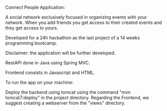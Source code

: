Connect People Application:


A social network exclusively focused in organizing events with your network. When you add friends you get access to their created events and they get access to yours.


Developed for a 24h hackathon as the last project of a 14 weeks programming bootcamp.


Disclaimer: the application will be further developed.


RestAPI done in Java using Spring MVC.


Frontend consists in Javascript and HTML.


To run the app on your machine:

Deploy the backend using tomcat using the command "mvn tomcat7:deploy" in the project directory.
Regarding the Frontend, we suggest creating a webserver from the "views" directory.